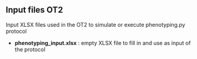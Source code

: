 Input files OT2
----
Input XLSX files used in the OT2 to simulate or execute phenotyping.py protocol 
- **phenotyping_input.xlsx** : empty XLSX file to fill in and use as input of the protocol 
